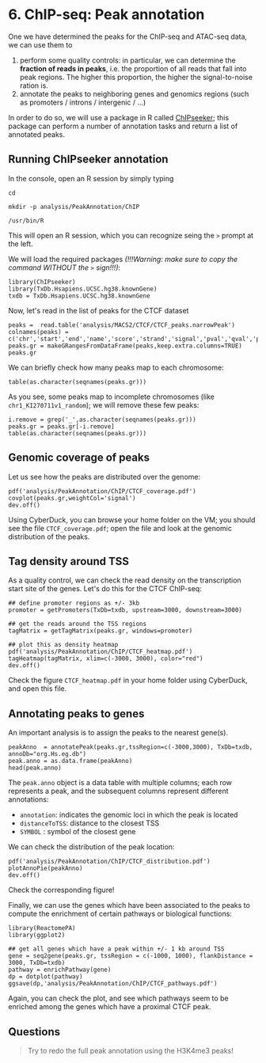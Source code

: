 # 6. ChIP-seq: Peak annotation

One we have determined the peaks for the ChIP-seq and ATAC-seq data, we can use them to

1. perform some quality controls: in particular, we can determine the **fraction of reads in peaks**, i.e. the proportion of all reads that fall into peak regions. The higher this proportion, the higher the signal-to-noise ration is.
2. annotate the peaks to neighboring genes and genomics regions (such as promoters / introns / intergenic / ...)

In order to do so, we will use a package in R called [ChIPseeker](http://www.bioconductor.org/packages/release/bioc/vignettes/ChIPseeker/inst/doc/ChIPseeker.html); this package can perform a number of annotation tasks and return a list of annotated peaks.



## Running ChIPseeker annotation

In the console, open an R session by simply typing 

```
cd

mkdir -p analysis/PeakAnnotation/ChIP

/usr/bin/R
```

This will open an R session, which you can recognize seing the `>` prompt at the left.

We will load the required packages *(!!!Warning: make sure to copy the command WITHOUT the `>` sign!!!)*:

```
library(ChIPseeker)
library(TxDb.Hsapiens.UCSC.hg38.knownGene)
txdb = TxDb.Hsapiens.UCSC.hg38.knownGene
```

Now, let's read in the list of peaks for the CTCF dataset

```
peaks =  read.table('analysis/MACS2/CTCF/CTCF_peaks.narrowPeak')
colnames(peaks) = c('chr','start','end','name','score','strand','signal','pval','qval','peak')
peaks.gr = makeGRangesFromDataFrame(peaks,keep.extra.columns=TRUE)
peaks.gr
```

We can briefly check how many peaks map to each chromosome:

```
table(as.character(seqnames(peaks.gr)))
```

As you see, some peaks map to incomplete chromosomes (like `chr1_KI270711v1_random`); we will remove these few peaks:

```
i.remove = grep('_',as.character(seqnames(peaks.gr)))
peaks.gr = peaks.gr[-i.remove]
table(as.character(seqnames(peaks.gr)))
```

## Genomic coverage of peaks

Let us see how the peaks are distributed over the genome:

```
pdf('analysis/PeakAnnotation/ChIP/CTCF_coverage.pdf')
covplot(peaks.gr,weightCol='signal')
dev.off()
```

Using CyberDuck, you can browse your home folder on the VM; you should see the file `CTCF_coverage.pdf`; open the file and look at the genomic distribution of the peaks.

## Tag density around TSS

As a quality control, we can check the read density on the transcription start site of the genes. Let's do this for the CTCF ChIP-seq:

```
## define promoter regions as +/- 3kb
promoter = getPromoters(TxDb=txdb, upstream=3000, downstream=3000)

## get the reads around the TSS regions
tagMatrix = getTagMatrix(peaks.gr, windows=promoter)

## plot this as density heatmap
pdf('analysis/PeakAnnotation/ChIP/CTCF_heatmap.pdf')
tagHeatmap(tagMatrix, xlim=c(-3000, 3000), color="red")
dev.off()
```

Check the figure `CTCF_heatmap.pdf` in your  home folder using CyberDuck, and open this file.

## Annotating peaks to genes

An important analysis is to assign the peaks to the nearest gene(s).

```
peakAnno  = annotatePeak(peaks.gr,tssRegion=c(-3000,3000), TxDb=txdb, annoDb="org.Hs.eg.db")
peak.anno = as.data.frame(peakAnno)
head(peak.anno)
```

The `peak.anno` object is a data table with multiple columns; each row represents a peak, and the subsequent columns represent different annotations:

* `annotation`: indicates the genomic loci in which the peak is located
* `distanceToTSS`: distance to the closest TSS
* `SYMBOL` : symbol of the closest gene

We can check the distribution of the peak location:

```
pdf('analysis/PeakAnnotation/ChIP/CTCF_distribution.pdf')
plotAnnoPie(peakAnno)
dev.off()
```

Check the corresponding figure!

Finally, we can use the genes which have been associated to the peaks to compute the enrichment of certain pathways or biological functions:

```
library(ReactomePA)
library(ggplot2)

## get all genes which have a peak within +/- 1 kb around TSS
gene = seq2gene(peaks.gr, tssRegion = c(-1000, 1000), flankDistance = 3000, TxDb=txdb)
pathway = enrichPathway(gene)
dp = dotplot(pathway)
ggsave(dp,'analysis/PeakAnnotation/ChIP/CTCF_pathways.pdf')
```

Again, you can check the plot, and see which pathways seem to be enriched among the genes which have a proximal CTCF peak.


## Questions

> Try to redo the full peak annotation using the H3K4me3 peaks!
